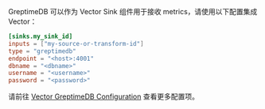 
GreptimeDB 可以作为 Vector Sink 组件用于接收 metrics，请使用以下配置集成 Vector：

```toml
[sinks.my_sink_id]
inputs = ["my-source-or-transform-id"]
type = "greptimedb"
endpoint = "<host>:4001"
dbname = "<dbname>"
username = "<username>"
password = "<password>"
```

请前往 [Vector GreptimeDB Configuration](https://vector.dev/docs/reference/sinks/greptimedb/) 查看更多配置项。

